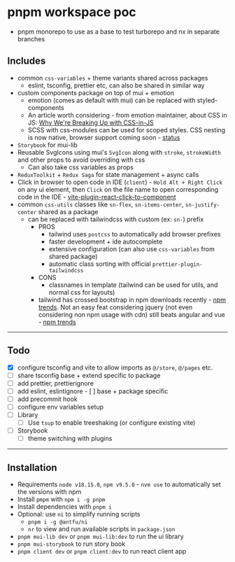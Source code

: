 # pnpm workspace poc

- pnpm monorepo to use as a base to test turborepo and nx in separate branches

## Includes

- common `css-variables` + theme variants shared across packages
  - eslint, tsconfig, prettier etc, can also be shared in similar way
- custom components package on top of mui + emotion
  - emotion (comes as default with mui) can be replaced with styled-components
  - An article worth considering - from emotion maintainer, about CSS in JS: [Why We're Breaking Up with CSS-in-JS](https://dev.to/srmagura/why-were-breaking-up-wiht-css-in-js-4g9b)
  - SCSS with css-modules can be used for scoped styles. CSS nesting is now native, browser support coming soon - [status](https://caniuse.com/css-nesting)
- `Storybook` for mui-lib
- Reusable SvgIcons using mui's `SvgIcon` along with `stroke`, `strokeWidth` and other props to avoid overriding with css
  - Can also take css variables as props
- `ReduxToolkit` + `Redux Saga` for state management + async calls
- Click in browser to open code in IDE (`client`) - `Hold Alt + Right Click` on any ui element, then `Click` on the file name to open corresponding code in the IDE - [vite-plugin-react-click-to-component](https://github.com/ArnaudBarre/vite-plugin-react-click-to-component)
- common `css-utils` classes like `sn-flex`, `sn-items-center`, `sn-justify-center` shared as a package
  - can be replaced with tailwindcss with custom (ex: `sn-`) prefix
    - PROS
      - tailwind uses `postcss` to automatically add browser prefixes
      - faster development + ide autocomplete
      - extensive configuration (can also use `css-variables` from shared package)
      - automatic class sorting with official `prettier-plugin-tailwindcss`
    - CONS
      - classnames in template (tailwind can be used for utils, and normal css for layouts)
    - tailwind has crossed bootstrap in npm downloads recently - [npm trends](https://npmtrends.com/bootstrap-vs-tailwindcss). Not an easy feat considering jquery (not even considering non npm usage with cdn) still beats angular and vue - [npm trends](https://npmtrends.com/@angular/core-vs-jquery)

---

## Todo

- [x] configure tsconfig and vite to allow imports as `@/store`, `@/pages` etc.
- [ ] share tsconfig base + extend specific to package
- [ ] add prettier, prettierignore
- [ ] add eslint, eslintignore - [ ] base + package specific
- [ ] add precommit hook
- [ ] configure env variables setup
- [ ] Library
  - [ ] Use `tsup` to enable treeshaking (or configure existing vite)
- [ ] Storybook
  - [ ] theme switching with plugins

---

## Installation

- Requirements `node v18.15.0`, `npm v9.5.0` - `nvm use` to automatically set the versions with npm
- Install `pmpm` with `npm i -g pnpm`
- Install dependencies with `pnpm i`
- Optional: use `ni` to simplify running scripts
  - `pnpm i -g @antfu/ni`
  - `nr` to view and run available scripts in `package.json`
- `pnpm mui-lib dev` or `pnpm mui-lib:dev` to run the ui library
- `pnpm mui-storybook` to run story book
- `pnpm client dev` or `pnpm client:dev` to run react client app
